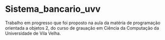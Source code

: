 # Sistema_bancario_uvv
Trabalho em progresso que foi proposto na aula da matéria de programação orientada a objetos 2, do curso de grauação em Ciência da Computação da Universidade de Vila Velha.
